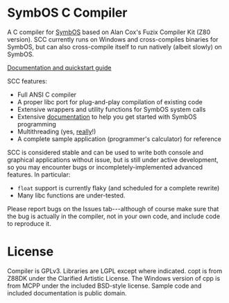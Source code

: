 # SymbOS C Compiler

A C compiler for [SymbOS](http://symbos.org) based on Alan Cox's Fuzix Compiler Kit
(Z80 version). SCC currently runs on Windows and cross-compiles binaries for SymbOS,
but can also cross-compile itself to run natively (albeit slowly) on SymbOS.

[Documentation and quickstart guide](doc/index.md)

SCC features:

* Full ANSI C compiler
* A proper libc port for plug-and-play compilation of existing code
* Extensive wrappers and utility functions for SymbOS system calls
* Extensive [documentation](doc/index.md) to help you get started with SymbOS programming
* Multithreading (yes, [really](doc/syscalls.md#multithreading)!)
* A complete sample application (programmer's calculator) for reference

SCC is considered stable and can be used to write both console and graphical
applications without issue, but is still under active development, so you may
encounter bugs or incompletely-implemented advanced features. In particular:

* `float` support is currently flaky (and scheduled for a complete rewrite)
* Many libc functions are under-tested.

Please report bugs on the Issues tab---although of course make sure that the bug
is actually in the compiler, not in your own code, and include code to reproduce it.

# License

Compiler is GPLv3. Libraries are LGPL except where indicated. copt is from Z88DK under
the Clarified Artistic License. The Windows version of cpp is from MCPP under the
included BSD-style license. Sample code and included documentation is public domain.
